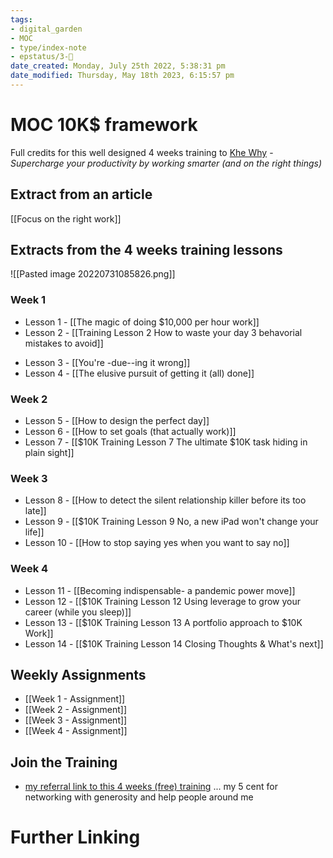 ```yaml
---
tags: 
- digital_garden
- MOC
- type/index-note
- epstatus/3-🌳
date_created: Monday, July 25th 2022, 5:38:31 pm
date_modified: Thursday, May 18th 2023, 6:15:57 pm
---
```

# MOC 10K$ framework

Full credits for this well designed 4 weeks training to [Khe Why](https://radreads.co/) - *Supercharge your productivity by working smarter (and on the right things)*

## Extract from an article
[[Focus on the right work]]

## Extracts from the 4 weeks training lessons

![[Pasted image 20220731085826.png]]
### Week 1
+ Lesson 1 - [[The magic of doing $10,000 per hour work]]
+ Lesson 2 - [[Training Lesson 2 How to waste your day 3 behavorial mistakes to avoid]]
- Lesson 3 - [[You're -due--ing it wrong]]
- Lesson 4 - [[The elusive pursuit of getting it (all) done]]

### Week 2
- Lesson 5 - [[How to design the perfect day]]
- Lesson 6 - [[How to set goals (that actually work)]]
- Lesson 7 - [[$10K Training Lesson 7 The ultimate $10K task hiding in plain sight]]

### Week 3
- Lesson 8 - [[How to detect the silent relationship killer before its too late]]
- Lesson 9 - [[$10K Training Lesson 9 No, a new iPad won't change your life]]
- Lesson 10 - [[How to stop saying yes when you want to say no]]

### Week 4
- Lesson 11 - [[Becoming indispensable- a pandemic power move]]
- Lesson 12 - [[$10K Training Lesson 12 Using leverage to grow your career (while you sleep)]]
- Lesson 13 - [[$10K Training Lesson 13 A portfolio approach to $10K Work]]
- Lesson 14 - [[$10K Training Lesson 14 Closing Thoughts & What's next]]

## Weekly Assignments
+ [[Week 1 - Assignment]]
+ [[Week 2 - Assignment]]
+ [[Week 3 - Assignment]]
+ [[Week 4 - Assignment]]

## Join the Training
+ [my referral link to this 4 weeks (free) training](https://sparklp.co/4e67ae84) ... my 5 cent for networking with generosity and help people around me

# Further Linking
